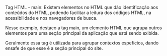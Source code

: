 Tag HTML - main: Existem elementos no HTML que dão identificação aos conteúdos do HTML, podendo facilitar a leitura dos códigos HTML, na acessibilidade e nos navegadores de busca. 
  
Nesse exemplo, destaco a tag main, um elemento HTML que agrupa outros elementos para uma seção principal da aplicação que está sendo exibida.

Geralmente essa tag é utilizada para agrupar contextos espeficios, dando ensafe de que esse é a seção principal do site.